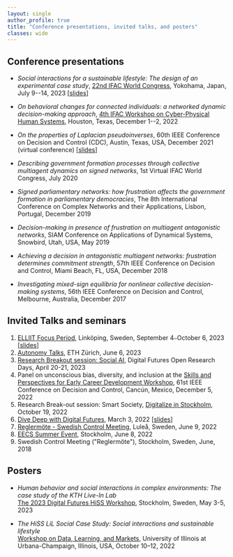 ```yaml
---
layout: single
author_profile: true
title: "Conference presentations, invited talks, and posters"
classes: wide
---
```


## Conference presentations
- *Social interactions for a sustainable lifestyle: The design of an experimental case study*, [22nd IFAC World Congress](https://www.ifac2023.org/), Yokohama, Japan, July 9--14, 2023 [[slides](/presentations/230710-IFAC_slides.pdf)]

- *On behavioral changes for connected individuals: a networked dynamic decision-making approach*, [4th IFAC Workshop on Cyber-Physical Human Systems](https://www.cphs2022.org/), Houston, Texas, December 1--2, 2022

- *On the properties of Laplacian pseudoinverses*, 
60th IEEE Conference on Decision and Control (CDC), 
Austin, Texas, USA, December 2021 (virtual conference) [[slides](/presentations/211209-CDC_slides.pdf)]

- *Describing government formation processes through collective multiagent dynamics on signed networks*, 1st Virtual IFAC World Congress, July 2020

- *Signed parliamentary networks: how frustration affects the government formation in parliamentary democracies*, The 8th International Conference on Complex Networks and their Applications, Lisbon, Portugal, December 2019

- *Decision-making in presence of frustration on multiagent antagonistic networks*, SIAM Conference on Applications of Dynamical Systems, 
Snowbird, Utah, USA, May 2019

- *Achieving a decision in antagonistic multiagent networks: frustration determines commitment strength*, 
57th IEEE Conference on Decision and Control, Miami Beach, FL, USA, December 2018

- *Investigating mixed-sign equilibria for nonlinear collective decision-making systems*, 56th IEEE Conference on Decision and Control,
Melbourne, Australia, December 2017

## Invited Talks and seminars
<ol id="customlisttalk" style="counter-reset: elementcounter 9;">
<li> <a href="https://elliit.se/news-and-events/focus-period-linkoping-2023/">ELLIIT Focus Period</a>, Linköping, Sweden, September 4<code>&#8212;</code>October 6, 2023
[<a href="/presentations/230905-ELLIIT_slides.pdf">slides</a>]
</li>

<li> <a href="https://idsc.ethz.ch/research-frazzoli/autonomy-talks.html">Autonomy Talks</a>, ETH Zürich, June 6, 2023
</li>

<li> <a href="https://www.digitalfutures.kth.se/event/digital-futures-open-research-days-on-april-20-21-2023/">Research Breakout session: Social AI</a>, Digital Futures Open Research Days, April 20-21, 2023
</li>

<li> Panel on unconscious bias, diversity, and inclusion at the <a href="https://sites.google.com/control.ee.ethz.ch/ieeecdc2022-workshop-di?pli=1">Skills and Perspectives for Early Career Development Workshop</a>, 61st IEEE Conference on Decision and Control, Cancún, Mexico, December 5, 2022
</li>

<li> Research Break-out session: Smart Society, <a href="https://www.youtube.com/playlist?list=PLDhpZwN_GioWSUI-Fyheimps0NdluABVW">Digitalize in Stockholm</a>, October 19, 2022
</li>

<li> 
<a href="https://www.digitalfutures.kth.se/event/collective-decision-making-on-networked-systems-in-presence-of-antagonistic-interactions/">Dive Deep with Digital Futures</a>, March 3, 2022
[<a href="/presentations/220303-DF_slides.pdf">slides</a>]
</li>

<li> <a href="https://www.ltu.se/research/subjects/control/Reglermote?l=en/">Reglermöte - Swedish Control Meeting</a>, Luleå, Sweden, June 9, 2022</li>

<li> <a href="https://www.kth.se/eecs-summerevent-2022/">EECS Summer Event</a>, Stockholm, June 8, 2022</li>

<li> Swedish Control Meeting ("Reglermöte"), Stockholm, Sweden, June, 2018</li>

</ol>

## Posters
- *Human behavior and social interactions in complex environments: The case study of the KTH Live-In Lab*\
[The 2023 Digital Futures HiSS Workshop](https://www.hiss-digitalfutures.se/workshop-series/2023-hiss-workshop), 
Stockholm, Sweden, May 3-5, 2023

- *The HiSS LiL Social Case Study: Social interactions and sustainable lifestyle*\
[Workshop on Data, Learning, and Markets](https://c3dti.ai/events/workshops/data-learning-markets/), 
University of Illinois at Urbana-Champaign, Illinois, USA, October 10–12, 2022
